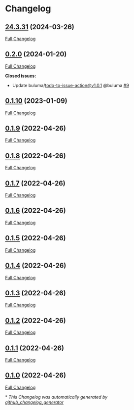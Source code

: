# Changelog

## [24.3.31](https://github.com/buluma/ansible-role-virtualbox/tree/24.3.31) (2024-03-26)

[Full Changelog](https://github.com/buluma/ansible-role-virtualbox/compare/0.2.0...24.3.31)

## [0.2.0](https://github.com/buluma/ansible-role-virtualbox/tree/0.2.0) (2024-01-20)

[Full Changelog](https://github.com/buluma/ansible-role-virtualbox/compare/0.1.10...0.2.0)

**Closed issues:**

- Update buluma/todo-to-issue-action@v1.0.1 @buluma [\#9](https://github.com/buluma/ansible-role-virtualbox/issues/9)

## [0.1.10](https://github.com/buluma/ansible-role-virtualbox/tree/0.1.10) (2023-01-09)

[Full Changelog](https://github.com/buluma/ansible-role-virtualbox/compare/0.1.9...0.1.10)

## [0.1.9](https://github.com/buluma/ansible-role-virtualbox/tree/0.1.9) (2022-04-26)

[Full Changelog](https://github.com/buluma/ansible-role-virtualbox/compare/0.1.8...0.1.9)

## [0.1.8](https://github.com/buluma/ansible-role-virtualbox/tree/0.1.8) (2022-04-26)

[Full Changelog](https://github.com/buluma/ansible-role-virtualbox/compare/0.1.7...0.1.8)

## [0.1.7](https://github.com/buluma/ansible-role-virtualbox/tree/0.1.7) (2022-04-26)

[Full Changelog](https://github.com/buluma/ansible-role-virtualbox/compare/0.1.6...0.1.7)

## [0.1.6](https://github.com/buluma/ansible-role-virtualbox/tree/0.1.6) (2022-04-26)

[Full Changelog](https://github.com/buluma/ansible-role-virtualbox/compare/0.1.5...0.1.6)

## [0.1.5](https://github.com/buluma/ansible-role-virtualbox/tree/0.1.5) (2022-04-26)

[Full Changelog](https://github.com/buluma/ansible-role-virtualbox/compare/0.1.4...0.1.5)

## [0.1.4](https://github.com/buluma/ansible-role-virtualbox/tree/0.1.4) (2022-04-26)

[Full Changelog](https://github.com/buluma/ansible-role-virtualbox/compare/0.1.3...0.1.4)

## [0.1.3](https://github.com/buluma/ansible-role-virtualbox/tree/0.1.3) (2022-04-26)

[Full Changelog](https://github.com/buluma/ansible-role-virtualbox/compare/0.1.2...0.1.3)

## [0.1.2](https://github.com/buluma/ansible-role-virtualbox/tree/0.1.2) (2022-04-26)

[Full Changelog](https://github.com/buluma/ansible-role-virtualbox/compare/0.1.1...0.1.2)

## [0.1.1](https://github.com/buluma/ansible-role-virtualbox/tree/0.1.1) (2022-04-26)

[Full Changelog](https://github.com/buluma/ansible-role-virtualbox/compare/0.1.0...0.1.1)

## [0.1.0](https://github.com/buluma/ansible-role-virtualbox/tree/0.1.0) (2022-04-26)

[Full Changelog](https://github.com/buluma/ansible-role-virtualbox/compare/6efe9b4ce85de04446d7ed797182701d7394fe47...0.1.0)



\* *This Changelog was automatically generated by [github_changelog_generator](https://github.com/github-changelog-generator/github-changelog-generator)*
